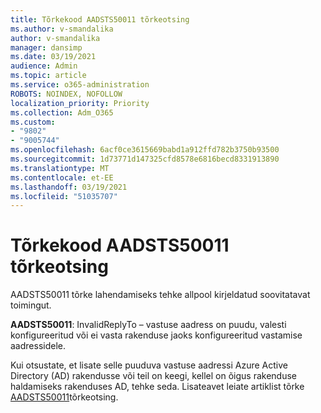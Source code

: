 ```yaml
---
title: Tõrkekood AADSTS50011 tõrkeotsing
ms.author: v-smandalika
author: v-smandalika
manager: dansimp
ms.date: 03/19/2021
audience: Admin
ms.topic: article
ms.service: o365-administration
ROBOTS: NOINDEX, NOFOLLOW
localization_priority: Priority
ms.collection: Adm_O365
ms.custom:
- "9802"
- "9005744"
ms.openlocfilehash: 6acf0ce3615669babd1a912ffd782b3750b93500
ms.sourcegitcommit: 1d73771d147325cfd8578e6816becd8331913890
ms.translationtype: MT
ms.contentlocale: et-EE
ms.lasthandoff: 03/19/2021
ms.locfileid: "51035707"
---
```

# <a name="troubleshoot-error-code-aadsts50011"></a>Tõrkekood AADSTS50011 tõrkeotsing

AADSTS50011 tõrke lahendamiseks tehke allpool kirjeldatud soovitatavat toimingut.

**AADSTS50011**: InvalidReplyTo – vastuse aadress on puudu, valesti konfigureeritud või ei vasta rakenduse jaoks konfigureeritud vastamise aadressidele.

Kui otsustate, et lisate selle puuduva vastuse aadressi Azure Active Directory (AD) rakendusse või teil on keegi, kellel on õigus rakenduse haldamiseks rakenduses AD, tehke seda. Lisateavet leiate artiklist tõrke [AADSTS50011](https://docs.microsoft.com/troubleshoot/azure/active-directory/error-code-aadsts50011-reply-url-mismatch)tõrkeotsing.